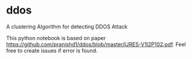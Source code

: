 # ddos
A clustering Algorithm for detecting DDOS Attack

This python notebook is based on paper https://github.com/pranishd1/ddos/blob/master/IJRES-V1I2P102.pdf.
Feel free to create issues if error is found.
